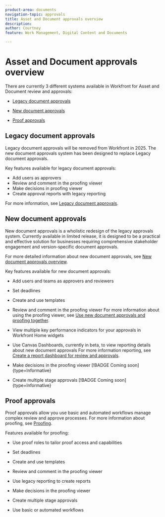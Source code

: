 ```yaml
---
product-area: documents
navigation-topic: approvals
title: Asset and Document approvals overview
description: 
author: Courtney
feature: Work Management, Digital Content and Documents

---
```


# Asset and Document approvals overview 

There are currently 3 different systems available in Workfront for Asset and Document review and approvals:

* [Legacy document approvals](#legacy-document-approvals)

* [New document approvals](#new-document-approvals)

* [Proof approvals](#proof-approvals)

## Legacy document approvals

Legacy document approvals will be removed from Workfront in 2025. The new document approvals system has been designed to replace Legacy document approvals.

Key features available for legacy document approvals:

* Add users as approvers
* Review and comment in the proofing viewer
* Make decisions in proofing viewer 
* Create approval reports with legacy reporting

For more information, see [Legacy document approvals](/help/quicksilver/review-and-approve-work/manage-approvals/approval-process-in-workfront.md#document-approval-processes).

## New document approvals 

New document approvals is a wholistic redesign of the legacy approvals system. Currently available in limited release, it is designed to be a practical and effective solution for businesses requiring comprehensive stakeholder engagement and version-specific document approvals. 

For more detailed information about new document approvals, see [New document approvals overview](/help/quicksilver/review-and-approve-work/document-reviews-and-approvals/document-approvals-overview.md).

Key features available for new document approvals:

* Add users and teams as approvers and reviewers 

* Set deadlines 

* Create and use templates 

* Review and comment in the proofing viewer 
    For more information about using the proofing viewer, see [Use new document approvals and proofing together](/help/quicksilver/review-and-approve-work/document-reviews-and-approvals/doc-approvals-and-proofing.md).

* View multiple key performance indicators for your approvals in Workfront Home widgets

* Use Canvas Dashboards, currently in beta, to view reporting details about new document approvals
    For more information reporting, see [Create a report dashboard for review and approvals](/help/quicksilver/review-and-approve-work/document-reviews-and-approvals/create-review-and-approval-dashboard.md).

* Make decisions in the proofing viewer [!BADGE Coming soon]{type=Informative}

* Create multiple stage approvals [!BADGE Coming soon]{type=Informative}


## Proof approvals 

Proof approvals allow you use basic and automated workflows manage complex review and approve processes. For more information about proofing, see [Proofing](/help/quicksilver/review-and-approve-work/proofing/proofing-overview/proofing-basics.md).

Features available for proofing:

* Use proof roles to tailor proof access and capabilities

* Set deadlines 

* Create and use templates 

* Review and comment in the proofing viewer 

* Use legacy reporting to create reports

* Make decisions in the proofing viewer

* Create multiple stage approvals

* Use basic or automated workflows


